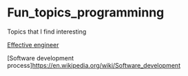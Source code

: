 # Fun_topics_programminng
Topics that I find interesting

[Effective engineer](https://gist.github.com/rondy/af1dee1d28c02e9a225ae55da2674a6f)

[Software development process]https://en.wikipedia.org/wiki/Software_development
